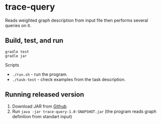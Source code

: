 # trace-query

Reads weighted graph description from input
file then performs several queries on it.

## Build, test, and run
```
gradle test
gradle jar
```

Scripts
* `./run.sh` - run the program.
* `./task-test` - check examples from the task description.

## Running released version

1. Download JAR from [Github](https://github.com/PetrGlad/interview-trace-query/releases/download/1.0.0/trace-query-1.0-SNAPSHOT.jar)
2. Run `java -jar trace-query-1.0-SNAPSHOT.jar` (the program reads graph definition from standart input) 
 
